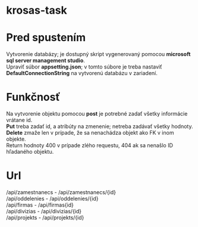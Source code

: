# krosas-task

# Pred spustením
Vytvorenie databázy; je dostupný skript vygenerovaný pomocou **microsoft sql server management studio**.<br/>
Upraviť súbor **appsetting.json**; v tomto súbore je treba nastaviť **DefaultConnectionString** na vytvorenú databázu v zariadení.<br/>

# Funkčnosť
Na vytvorenie objektu pomocou **post** je potrebné zadať všetky informácie vrátane id.<br/>
**Put** treba zadať id, a atribúty na zmenenie; netreba zadávať všetky hodnoty.<br/>
**Delete** zmaže len v prípade, že sa nenachádza objekt ako FK v inom objekte.<br/>
Return hodnoty 400 v prípade zlého requestu, 404 ak sa nenašlo ID hľadaného objektu.<br/>

# Url

/api/zamestnanecs - /api/zamestnanecs/{id} <br/>
/api/oddelenies - /api/oddelenies/{id} <br/>
/api/firmas - /api/firmas{id}<br/>
/api/divizias - /api/divizias/{id}<br/>
/api/projekts - /api/projekts/{id}<br/>
